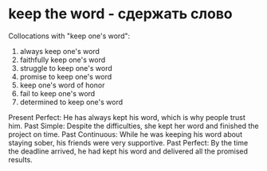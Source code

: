 # keep the word - сдержать слово

Collocations with "keep one's word":

1. always keep one's word
2. faithfully keep one's word
3. struggle to keep one's word
4. promise to keep one's word
5. keep one's word of honor
6. fail to keep one's word
7. determined to keep one's word

Present Perfect: He has always kept his word, which is why people trust him.
Past Simple: Despite the difficulties, she kept her word and finished the project on time.
Past Continuous: While he was keeping his word about staying sober, his friends were very supportive.
Past Perfect: By the time the deadline arrived, he had kept his word and delivered all the promised results.
